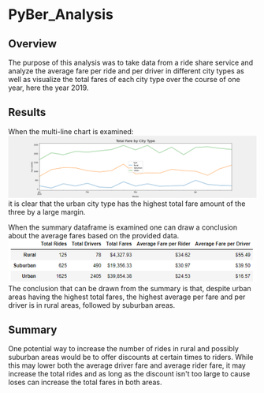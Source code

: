 # PyBer_Analysis

## Overview
The purpose of this analysis was to take data from a ride share service and analyze the average fare per ride and per driver in different city types as well as visualize the total fares of each city type over the course of one year, here the year 2019.

## Results
When  the multi-line chart is examined:
![This is an image](https://github.com/smwhng/PyBer_Analysis/blob/main/Analysis/Fares_by_City_Type.png)
it is clear that the urban city type has the highest total fare amount of the three by a large margin.

When the summary dataframe is examined one can draw a conclusion about the average fares based on the provided data.
![This is an image](https://github.com/smwhng/PyBer_Analysis/blob/main/Analysis/DF_Analysis.PNG)
The conclusion that can be drawn from the summary is that, despite urban areas having the highest total fares, the highest average per fare and per driver is in rural areas, followed by suburban areas. 

## Summary
One potential way to increase the number of rides in rural and possibly suburban areas would be to offer discounts at certain times to riders. While this may lower both the average driver fare and average rider fare, it may increase the total rides and as long as the discount isn't too large to cause loses can increase the total fares in both areas.
